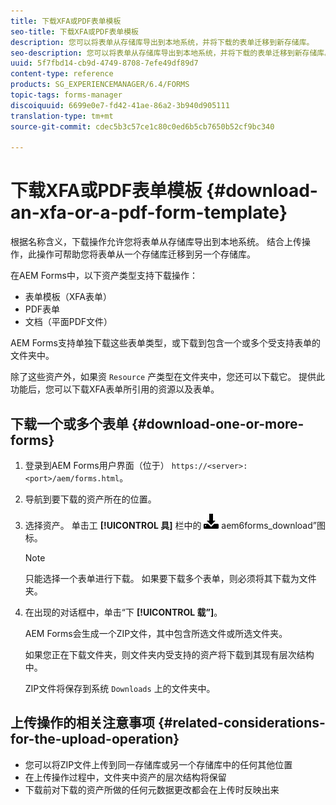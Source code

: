 ```yaml
---
title: 下载XFA或PDF表单模板
seo-title: 下载XFA或PDF表单模板
description: 您可以将表单从存储库导出到本地系统，并将下载的表单迁移到新存储库。
seo-description: 您可以将表单从存储库导出到本地系统，并将下载的表单迁移到新存储库。
uuid: 5f7fbd14-cb9d-4749-8708-7efe49df89d7
content-type: reference
products: SG_EXPERIENCEMANAGER/6.4/FORMS
topic-tags: forms-manager
discoiquuid: 6699e0e7-fd42-41ae-86a2-3b940d905111
translation-type: tm+mt
source-git-commit: cdec5b3c57ce1c80c0ed6b5cb7650b52cf9bc340

---
```



# 下载XFA或PDF表单模板 {#download-an-xfa-or-a-pdf-form-template}

根据名称含义，下载操作允许您将表单从存储库导出到本地系统。 结合上传操作，此操作可帮助您将表单从一个存储库迁移到另一个存储库。

在AEM Forms中，以下资产类型支持下载操作：

* 表单模板（XFA表单）
* PDF表单
* 文档（平面PDF文件）

AEM Forms支持单独下载这些表单类型，或下载到包含一个或多个受支持表单的文件夹中。

除了这些资产外，如果资 `Resource` 产类型在文件夹中，您还可以下载它。 提供此功能后，您可以下载XFA表单所引用的资源以及表单。

## 下载一个或多个表单 {#download-one-or-more-forms}

1. 登录到AEM Forms用户界面（位于） `https://<server>:<port>/aem/forms.html`。

1. 导航到要下载的资产所在的位置。

1. 选择资产。 单击工 **[!UICONTROL 具]** 栏中的 ![“下载](assets/aem6forms_download.png) aem6forms_download”图标。

   >[!NOTE]
   >
   >只能选择一个表单进行下载。 如果要下载多个表单，则必须将其下载为文件夹。

1. 在出现的对话框中，单击“下 **[!UICONTROL 载”]**。

   AEM Forms会生成一个ZIP文件，其中包含所选文件或所选文件夹。

   如果您正在下载文件夹，则文件夹内受支持的资产将下载到其现有层次结构中。

   ZIP文件将保存到系统 `Downloads` 上的文件夹中。

## 上传操作的相关注意事项 {#related-considerations-for-the-upload-operation}

* 您可以将ZIP文件上传到同一存储库或另一个存储库中的任何其他位置
* 在上传操作过程中，文件夹中资产的层次结构将保留
* 下载前对下载的资产所做的任何元数据更改都会在上传时反映出来

